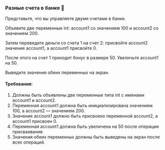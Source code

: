 
### Разные счета в банке 🏦

Представьте, что вы управляете двумя счетами в банке.

Объявите две переменные int: account1 со значением 100 и account2 со значением 200.

Затем переведите деньги со счета 1 на счет 2: присвойте account2 значение account1, а account1 присвойте 0.

После этого на счет 1 приходит бонус в размере 50. Увеличьте account1 на 50.

Выведите значения обеих переменных на экран.

#### Требования:
1. Должны быть объявлены две переменные типа int с именами account1 и account2. 
2. Переменная account1 должна быть инициализирована значением 100, а account2 — значением 200. 
3. Значение account1 должно быть присвоено переменной account2, а account1 присвоен 0. 
4. Переменная account1 должна быть увеличена на 50 после операции присваивания. 
5. Значения обеих переменных должны быть выведены на экран после всех операций.
